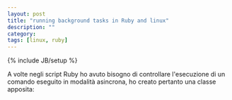 ```yaml
---
layout: post
title: "running background tasks in Ruby and linux"
description: ""
category:
tags: [linux, ruby]
---
```

{% include JB/setup %}

A volte negli script Ruby ho avuto bisogno di controllare l'esecuzione di un comando eseguito in modalità asincrona, ho creato pertanto una classe apposita:

<script src="https://gist.github.com/4017156.js"> </script>


